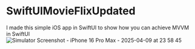 # SwiftUIMovieFlixUpdated
I made this simple iOS app in SwiftUI to show how you can achieve MVVM in SwiftUI
![Simulator Screenshot - iPhone 16 Pro Max - 2025-04-09 at 23 58 45](https://github.com/user-attachments/assets/35bc0996-80eb-4b7f-b4f4-946f6c4bca56)
